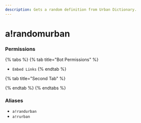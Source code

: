 ```yaml
---
description: Gets a random definition from Urban Dictionary.
---
```


# a!randomurban

### Permissions

{% tabs %}
{% tab title="Bot Permissions" %}
* `Embed Links`
{% endtab %}

{% tab title="Second Tab" %}

{% endtab %}
{% endtabs %}

### Aliases

* `a!randurban`
* `a!rurban`



